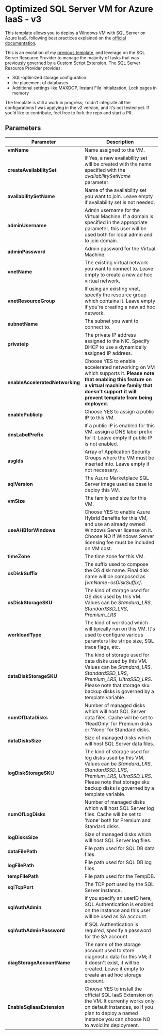 # Optimized SQL Server VM for Azure IaaS - v3

This template allows you to deploy a Windows VM with SQL Server on Azure IaaS, following best practices explained on the [official documentation](https://docs.microsoft.com/en-us/azure/virtual-machines/windows/sql/virtual-machines-windows-sql-performance).

This is an evolution of my [previous template](https://github.com/OmegaMadLab/OptimizedSqlVm-v2), and leverage on the SQL Server Resource Provider to manage the majority of tasks that was previously governed by a Custom Script Extension.
The SQL Server Resource Provider provides:

- SQL-optimized storage configuration
- the placement of databases
- Additional settings like MAXDOP, Instant File Initialization, Lock pages in memory

The template is still a work in progress; I didn't integrate all the configurations I was applying in the v2 version, and it's not tested yet.
If you'd like to contribute, feel free to fork the repo and start a PR.

## Parameters

Parameter|Description
---------|-----------
**vmName**|Name assigned to the VM.
**createAvailabilitySet**|If Yes, a new availability set will be created with the name specified with the *availabilitySetName* parameter.
**availabilitySetName**|Name of the availability set you want to join. Leave empty if availability set is not needed.
**adminUsername**|Admin username for the Virtual Machine. If a domain is specified in the appropriate parameter, this user will be used both for local admin and to join domain.
**adminPassword**|Admin password for the Virtual Machine.
**vnetName**|The existing virtual network you want to connect to. Leave empty to create a new ad hoc virtual network.
**vnetResourceGroup**|If using an existing vnet, specify the resource group which contains it. Leave empty if you're creating a new ad hoc network.
**subnetName**|The subnet you want to connect to.
**privateIp**|The private IP address assigned to the NIC. Specify DHCP to use a dynamically assigned IP address.
**enableAcceleratedNetworking**|Choose YES to enable accelerated networking on VM which supports it. **Please note that enabling this feature on a virtual machine family that doesn't support it will prevent template from being deployed.**
**enablePublicIp**|Choose YES to assign a public IP to this VM.
**dnsLabelPrefix**|If a public IP is enabled for this VM, assign a DNS label prefix for it. Leave empty if public IP is not enabled.
**asgIds**|Array of Application Security Groups where the VM must be inserted into. Leave empty if not necessary.
**sqlVersion**|The Azure Marketplace SQL Server image used as base to deploy this VM.
**vmSize**|The family and size for this VM.
**useAHBforWindows**|Choose YES to enable Azure Hybrid Benefits for this VM, and use an already owned Windows Server license on it. Choose NO if Windows Server licensing fee must be included on VM cost.
**timeZone**|The time zone for this VM.
**osDiskSuffix**|The suffix used to compose the OS disk name. Final disk name will be composed as *[vmName-osDiskSuffix]*.
**osDiskStorageSKU**|The kind of storage used for OS disk used by this VM. Values can be *Standard_LRS*, *StandardSSD_LRS*, *Premium_LRS*
**workloadType**|The kind of workload which will tipically run on this VM. It's used to configure various paramters like stripe size, SQL trace flags, etc.
**dataDiskStorageSKU**|The kind of storage used for data disks used by this VM. Values can be *Standard_LRS*, *StandardSSD_LRS*, *Premium_LRS*, *UltraSSD_LRS*. Please note that storage sku backup disks is governed by a template variable.
**numOfDataDisks**|Number of managed disks which will host SQL Server data files. Cache will be set to 'ReadOnly' for Premium disks or 'None' for Standard disks.
**dataDisksSize**|Size of managed disks which will host SQL Server data files.
**logDiskStorageSKU**|The kind of storage used for log disks used by this VM. Values can be *Standard_LRS*, *StandardSSD_LRS*, *Premium_LRS*, *UltraSSD_LRS*. Please note that storage sku backup disks is governed by a template variable.
**numOfLogDisks**|Number of managed disks which will host SQL Server log files. Cache will be set to 'None' both for Premium and Standard disks.
**logDisksSize**|Size of managed disks which will host SQL Server log files.
**dataFilePath**| File path used for SQL DB data files.
**logFilePath**| File path used for SQL DB log files.
**tempFilePath**| File path used for the TempDB.
**sqlTcpPort**| The TCP port used by the SQL Server instance.
**sqlAuthAdmin**| If you specify an userID here, SQL Authentication is enabled on the instance and this user will be used as SA account.
**sqlAuthAdminPassword**| If SQL Authentication is required, specify a password for the SA account.
**diagStorageAccountName**|The name of the storage account used to store diagnostic data for this VM; if it doesn't exist, it will be created. Leave it empty to create an ad hoc storage account.
**EnableSqlIaasExtension**|Choose YES to install the official SQL IaaS Extension on the VM. It currently works only on default instances, so if you plan to deploy a named instance you can choose NO to avoid its deployment.
